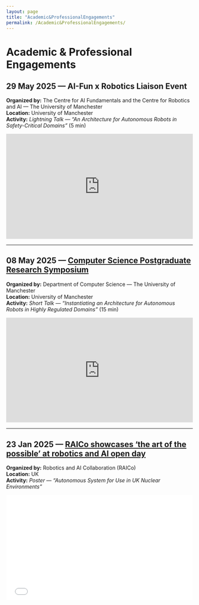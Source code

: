 ```yaml
---
layout: page
title: "Academic&ProfessionalEngagements"
permalink: /Academic&ProfessionalEngagements/
---
```


<style>
.responsive-iframe-container {
  position: relative;
  width: 100%;
  padding-bottom: 56.25%; /* 16:9 aspect ratio */
  height: 0;
  overflow: hidden;
  margin-bottom: 1rem;
}

.responsive-iframe-container iframe {
  position: absolute;
  top: 0;
  left: 0;
  width: 100%;
  height: 100%;
  border: 0;
}
</style>

# Academic & Professional Engagements

## 29 May 2025 — AI-Fun x Robotics Liaison Event
**Organized by:** The Centre for AI Fundamentals and the Centre for Robotics and AI — The University of Manchester  
**Location:** University of Manchester  
**Activity:** *Lightning Talk — “An Architecture for Autonomous Robots in Safety-Critical Domains”* (5 min)  

<div class="responsive-iframe-container">
  <iframe src="https://1drv.ms/p/c/638f023501b36e2f/IQQMiVLlFxKCTY53fCTpdYD3Acr7ziJAf9Yik_yMJllS5TI?em=2&amp;wdAr=1.7777777777777777" allowfullscreen>
    This is a Microsoft Office presentation embedded with Office technology.
  </iframe>
</div>

---

## 08 May 2025 — [Computer Science Postgraduate Research Symposium](https://personalpages.manchester.ac.uk/staff/ian.pratt/symposium/PGRsymposium.html)  
**Organized by:** Department of Computer Science — The University of Manchester  
**Location:** University of Manchester  
**Activity:** *Short Talk — “Instantiating an Architecture for Autonomous Robots in Highly Regulated Domains”* (15 min)  

<div class="responsive-iframe-container">
  <iframe src="https://1drv.ms/p/c/638f023501b36e2f/IQQqiEwFrGd7RZVLtyn11Wa3AePvH7VAFkiKfsqUECPd0FM?em=2&amp;wdAr=1.7777777777777777">
    This is a Microsoft Office presentation embedded with Office technology.
  </iframe>
</div>

---

## 23 Jan 2025 — [RAICo showcases ‘the art of the possible’ at robotics and AI open day](https://raico.org/raico-showcases-the-art-of-the-possible-at-robotics-and-ai-open-day/)  
**Organized by:** Robotics and AI Collaboration (RAICo)  
**Location:** UK  
**Activity:** *Poster — “Autonomous System for Use in UK Nuclear Environments”*  

<div class="responsive-iframe-container">
  <iframe src="/events/RAICo - Poster.pdf">
    Your browser does not support PDFs. Please download the poster <a href="/e
